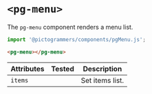 # `<pg-menu>`

The `pg-menu` component renders a menu list.

```typescript
import '@pictogrammers/components/pgMenu.js';
```

```html
<pg-menu></pg-menu>
```

| Attributes | Tested   | Description |
| ---------- | -------- | ----------- |
| `items`    |          | Set items list. |